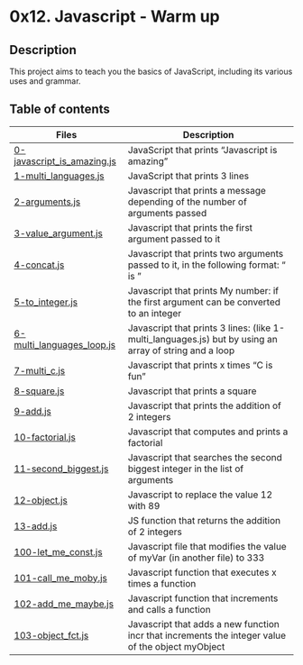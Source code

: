 # 0x12. Javascript - Warm up

## Description

This project aims to teach you the basics of JavaScript, including its various uses and grammar.

## Table of contents

| Files                                                      | Description                                                                                                                  |
| ---------------------------------------------------------- | ---------------------------------------------------------------------------------------------------------------------------- |
| [0-javascript_is_amazing.js](./0-javascript_is_amazing.js) | JavaScript that prints “Javascript is amazing”                                                                               |
| [1-multi_languages.js](./1-multi_languages.js)             | JavaScript that prints 3 lines                                                                                               |
| [2-arguments.js](./2-arguments.js)                         | Javascript that prints a message depending of the number of arguments passed                                                 |
| [3-value_argument.js](./3-value_argument.js)               | Javascript that prints the first argument passed to it                                                                       |
| [4-concat.js](./4-concat.js)                               | Javascript that prints two arguments passed to it, in the following format: “ is ”                                           |
| [5-to_integer.js](./5-to_integer.js)                       | Javascript that prints My number: <first argument converted in integer> if the first argument can be converted to an integer |
| [6-multi_languages_loop.js](./6-multi_languages_loop.js)   | Javascript that prints 3 lines: (like 1-multi_languages.js) but by using an array of string and a loop                       |
| [7-multi_c.js](./7-multi_c.js)                             | Javascript that prints x times “C is fun”                                                                                    |
| [8-square.js](./8-square.js)                               | Javascript that prints a square                                                                                              |
| [9-add.js](./9-add.js)                                     | Javascript that prints the addition of 2 integers                                                                            |
| [10-factorial.js](./10-factorial.js)                       | Javascript that computes and prints a factorial                                                                              |
| [11-second_biggest.js](./11-second_biggest.js)             | Javascript that searches the second biggest integer in the list of arguments                                                 |
| [12-object.js](./12-object.js)                             | Javascript to replace the value 12 with 89                                                                                   |
| [13-add.js](./13-add.js)                                   | JS function that returns the addition of 2 integers                                                                          |
| [100-let_me_const.js](./100-let_me_const.js)               | Javascript file that modifies the value of myVar (in another file) to 333                                                    |
| [101-call_me_moby.js](./101-call_me_moby.js)               | Javascript function that executes x times a function                                                                         |
| [102-add_me_maybe.js](./102-add_me_maybe.js)               | Javascript function that increments and calls a function                                                                     |
| [103-object_fct.js](./103-object_fct.js)                   | Javascript that adds a new function incr that increments the integer value of the object myObject                            |
